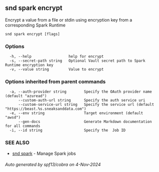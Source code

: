 ## snd spark encrypt

Encrypt a value from a file or stdin using encryption key from a corresponding Spark Runtime

```
snd spark encrypt [flags]
```

### Options

```
  -h, --help                 help for encrypt
  -s, --secret-path string   Optional Vault secret path to Spark Runtime encryption key
  -v, --value string         Value to encrypt
```

### Options inherited from parent commands

```
  -a, --auth-provider string        Specify the OAuth provider name (default "azuread")
      --custom-auth-url string      Specify the auth service uri
      --custom-service-url string   Specify the service url (default "https://beast.%s.sneaksanddata.com")
  -e, --env string                  Target environment (default "awsd")
      --gen-docs                    Generate Markdown documentation for all commands
  -i, --id string                   Specify the  Job ID
```

### SEE ALSO

* [snd spark](snd_spark.md)	 - Manage Spark jobs

###### Auto generated by spf13/cobra on 4-Nov-2024
